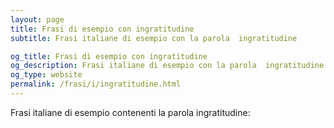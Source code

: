 ```yaml
---
layout: page
title: Frasi di esempio con ingratitudine 
subtitle: Frasi italiane di esempio con la parola  ingratitudine

og_title: Frasi di esempio con ingratitudine 
og_description: Frasi italiane di esempio con la parola  ingratitudine
og_type: website
permalink: /frasi/i/ingratitudine.html
---
```


Frasi italiane di esempio contenenti la parola ingratitudine:


